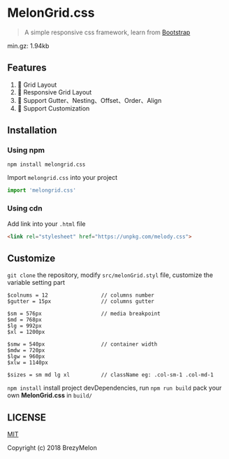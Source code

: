 # MelonGrid.css

> A simple responsive css framework, learn from [Bootstrap](https://github.com/twbs/bootstrap)

min.gz: 1.94kb

## Features

1. 🦄 Grid Layout
2. 🌈 Responsive Grid Layout
3. 🎨 Support Gutter、Nesting、Offset、Order、Align
4. 👀 Support Customization

## Installation

### Using npm

```
npm install melongrid.css
```

Import `melongrid.css` into your project

```JavaScript
import 'melongrid.css'
```

### Using cdn

Add link into your `.html` file

```html
<link rel="stylesheet" href="https://unpkg.com/melody.css">
```

## Customize

`git clone` the repository, modify `src/melonGrid.styl` file, customize the variable setting part

```stylus
$colnums = 12                 // columns number
$gutter = 15px                // columns gutter

$sm = 576px                   // media breakpoint
$md = 768px
$lg = 992px
$xl = 1200px

$smw = 540px                  // container width
$mdw = 720px
$lgw = 960px
$xlw = 1140px

$sizes = sm md lg xl          // className eg: .col-sm-1 .col-md-1
```

`npm install` install project devDependencies, run `npm run build` pack your own **MelonGrid.css** in `build/`

## LICENSE

[MIT](https://github.com/MrElvin/MelonGrid.css/blob/master/LICENSE)

Copyright (c) 2018 BrezyMelon
